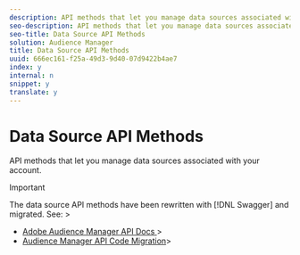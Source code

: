 ```yaml
---
description: API methods that let you manage data sources associated with your account.
seo-description: API methods that let you manage data sources associated with your account.
seo-title: Data Source API Methods
solution: Audience Manager
title: Data Source API Methods
uuid: 666ec161-f25a-49d3-9d40-07d9422b4ae7
index: y
internal: n
snippet: y
translate: y
---
```


# Data Source API Methods

API methods that let you manage data sources associated with your account.


>[!IMPORTANT]
>
>The data source API methods have been rewritten with [!DNL Swagger] and migrated. See: >
>
>
>* [Adobe Audience Manager API Docs ](https://bank.demdex.com/portal/swagger/index.html)>
>* [Audience Manager API Code Migration](../../c_api/api-swagger-migration.md#concept_99C4AEF678E94AFE9B29F9B663200BAD)>
>
>


